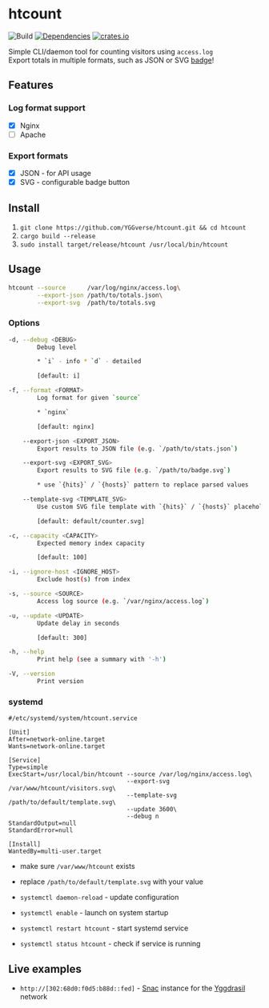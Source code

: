 # htcount

![Build](https://github.com/YGGverse/htcount/actions/workflows/build.yml/badge.svg)
[![Dependencies](https://deps.rs/repo/github/YGGverse/htcount/status.svg)](https://deps.rs/repo/github/YGGverse/htcount)
[![crates.io](https://img.shields.io/crates/v/htcount.svg)](https://crates.io/crates/htcount)

Simple CLI/daemon tool for counting visitors using `access.log`\
Export totals in multiple formats, such as JSON or SVG [badge](https://github.com/YGGverse/htcount/tree/main/default)!

## Features

### Log format support

* [x] Nginx
* [ ] Apache

### Export formats

* [x] JSON - for API usage
* [x] SVG - configurable badge button

## Install

1. `git clone https://github.com/YGGverse/htcount.git && cd htcount`
2. `cargo build --release`
3. `sudo install target/release/htcount /usr/local/bin/htcount`

## Usage

``` bash
htcount --source      /var/log/nginx/access.log\
        --export-json /path/to/totals.json\
        --export-svg  /path/to/totals.svg
```

### Options

``` bash
-d, --debug <DEBUG>
        Debug level

        * `i` - info * `d` - detailed

        [default: i]

-f, --format <FORMAT>
        Log format for given `source`

        * `nginx`

        [default: nginx]

    --export-json <EXPORT_JSON>
        Export results to JSON file (e.g. `/path/to/stats.json`)

    --export-svg <EXPORT_SVG>
        Export results to SVG file (e.g. `/path/to/badge.svg`)

        * use `{hits}` / `{hosts}` pattern to replace parsed values

    --template-svg <TEMPLATE_SVG>
        Use custom SVG file template with `{hits}` / `{hosts}` placeholders

        [default: default/counter.svg]

-c, --capacity <CAPACITY>
        Expected memory index capacity

        [default: 100]

-i, --ignore-host <IGNORE_HOST>
        Exclude host(s) from index

-s, --source <SOURCE>
        Access log source (e.g. `/var/nginx/access.log`)

-u, --update <UPDATE>
        Update delay in seconds

        [default: 300]

-h, --help
        Print help (see a summary with '-h')

-V, --version
        Print version
```


### systemd

``` /etc/systemd/system/htcount.service
#/etc/systemd/system/htcount.service

[Unit]
After=network-online.target
Wants=network-online.target

[Service]
Type=simple
ExecStart=/usr/local/bin/htcount --source /var/log/nginx/access.log\
                                 --export-svg /var/www/htcount/visitors.svg\
                                 --template-svg /path/to/default/template.svg\
                                 --update 3600\
                                 --debug n
StandardOutput=null
StandardError=null

[Install]
WantedBy=multi-user.target
```
* make sure `/var/www/htcount` exists
* replace `/path/to/default/template.svg` with your value

* `systemctl daemon-reload` - update configuration
* `systemctl enable` - launch on system startup
* `systemctl restart htcount` - start systemd service
* `systemctl status htcount` - check if service is running

## Live examples

* `http://[302:68d0:f0d5:b88d::fed]` - [Snac](https://codeberg.org/grunfink/snac2) instance for the [Yggdrasil](https://yggdrasil-network.github.io/) network